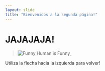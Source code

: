 ```yaml
---
layout: slide
title: "Bienvenidos a la segunda página!"
---
```

# JAJAJAJA!
>![Funny Human is Funny_](https://user-images.githubusercontent.com/87247529/181425720-fa052898-8de7-4abc-95a4-3d53e8b938a7.jpeg)

Utiliza la flecha hacia la izquierda para volver!
